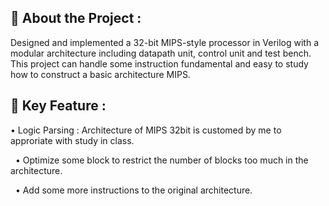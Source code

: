 ## 🧠 About the Project :
Designed and implemented a 32-bit MIPS-style processor in Verilog with a modular architecture including datapath unit, control unit and test bench. This project can handle some instruction fundamental and easy to study how to construct a basic architecture MIPS.

## 🚀 Key Feature : 
• Logic Parsing : Architecture of MIPS 32bit is customed by me to approriate with study in class.

&nbsp;&nbsp;• Optimize some block to restrict the number of blocks too much in the architecture.

&nbsp;&nbsp;• Add some more instructions to the original architecture.

